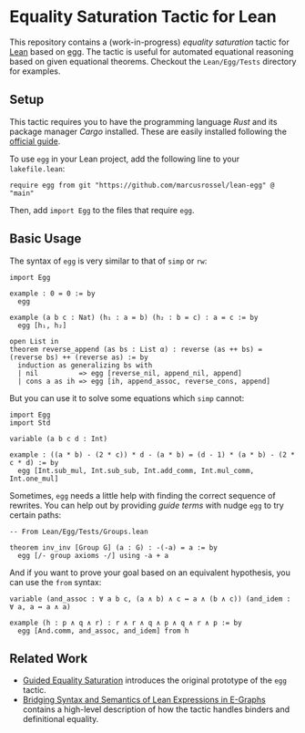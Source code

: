 # Equality Saturation Tactic for Lean

This repository contains a (work-in-progress) _equality saturation_ tactic for [Lean](https://lean-lang.org) based on [egg](https://egraphs-good.github.io). The tactic is useful for automated equational reasoning based on given equational theorems. Checkout the `Lean/Egg/Tests` directory for examples.

## Setup

This tactic requires you to have the programming language _Rust_ and its package manager _Cargo_ installed. 
These are easily installed following the [official guide](https://doc.rust-lang.org/cargo/getting-started/installation.html).

To use `egg` in your Lean project, add the following line to your `lakefile.lean`:

```lean
require egg from git "https://github.com/marcusrossel/lean-egg" @ "main"
```

Then, add `import Egg` to the files that require `egg`.

## Basic Usage

The syntax of `egg` is very similar to that of `simp` or `rw`:

```lean
import Egg 

example : 0 = 0 := by
  egg

example (a b c : Nat) (h₁ : a = b) (h₂ : b = c) : a = c := by
  egg [h₁, h₂]

open List in
theorem reverse_append (as bs : List α) : reverse (as ++ bs) = (reverse bs) ++ (reverse as) := by
  induction as generalizing bs with
  | nil          => egg [reverse_nil, append_nil, append]
  | cons a as ih => egg [ih, append_assoc, reverse_cons, append]
```

But you can use it to solve some equations which `simp` cannot:

```lean
import Egg
import Std

variable (a b c d : Int)

example : ((a * b) - (2 * c)) * d - (a * b) = (d - 1) * (a * b) - (2 * c * d) := by
  egg [Int.sub_mul, Int.sub_sub, Int.add_comm, Int.mul_comm, Int.one_mul]
```

Sometimes, `egg` needs a little help with finding the correct sequence of rewrites.
You can help out by providing _guide terms_ with nudge `egg` to try certain paths:

```lean
-- From Lean/Egg/Tests/Groups.lean

theorem inv_inv [Group G] (a : G) : -(-a) = a := by
  egg [/- group axioms -/] using -a + a
```

And if you want to prove your goal based on an equivalent hypothesis, you can use the `from` syntax:

```lean
variable (and_assoc : ∀ a b c, (a ∧ b) ∧ c ↔ a ∧ (b ∧ c)) (and_idem : ∀ a, a ↔ a ∧ a)

example (h : p ∧ q ∧ r) : r ∧ r ∧ q ∧ p ∧ q ∧ r ∧ p := by
  egg [And.comm, and_assoc, and_idem] from h
```

## Related Work

* [Guided Equality Saturation](https://dl.acm.org/doi/10.1145/3632900) introduces the original prototype of the `egg` tactic.
* [Bridging Syntax and Semantics of Lean Expressions in E-Graphs](https://github.com/marcusrossel/egraphs-2024/releases/tag/release) contains a high-level description of how the tactic handles binders and definitional equality. 